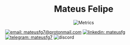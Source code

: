 <div align="center">

# Mateus Felipe

![Metrics](https://metrics.lecoq.io/mateusfg7?template=classic&isocalendar=1&languages=1&people=1&gists=1&followup=1&lines=1&achievements=1&isocalendar.duration=full-year&languages.ignored=html&languages.limit=8&languages.sections=most-used&languages.colors=github&languages.threshold=0%25&languages.indepth=false&languages.recent.load=300&languages.recent.days=14&people.limit=24&people.size=28&people.types=followers%2C%20following&people.identicons=false&people.shuffle=false&followup.sections=repositories&achievements.threshold=C&achievements.secrets=true&achievements.limit=30&config.timezone=America%2FSao_Paulo&config.display=large)

</div>

[![email: mateusfg7@protonmail.com](https://img.shields.io/badge/mateusfelipefg77@gmail.com-222?&label=email&labelColor=EA4335&style=for-the-badge&logo=gmail&logoColor=FFF)](mailto:mateusfelipefg77@gmail.com)
[![linkedin: mateusfg](https://img.shields.io/badge/mateusfg-222?&label=linkedin&labelColor=0077B5&style=for-the-badge&logo=linkedin)](https://linkedin.com/in/mateusfg)
[![telegram: mateusfg7](https://img.shields.io/badge/mateusfg7-222?&label=telegram&labelColor=2CA5E0&style=for-the-badge&logo=telegram)](https://t.me/mateusfg7)
![discord](https://img.shields.io/badge/mateusfg7%237944-222?&label=discord&labelColor=7289DA&style=for-the-badge&logo=discord&logoColor=FFF)
